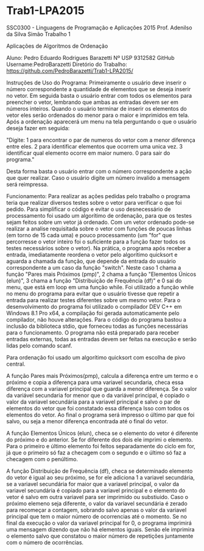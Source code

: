 # Trab1-LPA2015
SSC0300 - Linguagens de Programação e Aplicações 2015
Prof. Adenilso da Silva Simão
Trabalho 1

Aplicações de Algoritmos de Ordenação

Aluno: Pedro Eduardo Rodrigues Barazetti
Nº USP 9312582
GitHub Username:PedroBarazetti
Diretório do Trabalho: https://github.com/PedroBarazetti/Trab1-LPA2015/

Instruções de Uso do Programa:
Primeiramente o usuário deve inserir o número correspondente a quantidade de elementos que se deseja inserir no vetor. Em seguida basta o usuário entrar com todos os elementos para preencher o vetor, lembrando que ambas as entradas devem ser em números inteiros. Quando o usuário terminar de inserir os elementos do vetor eles serão ordenados do menor para o maior e imprimidos em tela.
Após a ordenação aparecerá um menu na tela perguntando o que o usuário deseja fazer em seguida:

"Digite:
1 para encontrar o par de numeros do vetor com a menor diferença entre eles.
2 para identificar elementos que ocorrem uma unica vez.
3 identificar qual elemento ocorre em maior numero.
0 para sair do programa."

Desta forma basta o usuário entrar com o número correspondente a ação que quer realizar. Caso o usuário digite um número invalido a mensagem será reimpressa.


Funcionamento: 
Para realizar as ações pedidas pelo trabalho o programa teria que realizar diversos testes sobre o vetor para verificar o que foi pedido. Para simplificar o código e evitar o uso desnecessário de processamento foi usado um algorítimo de ordenação, para que os testes sejam feitos sobre um vetor já ordenado. Com um vetor ordenado pode-se realizar a analise requisitada sobre o vetor com funções de poucas linhas (em torno de 15 cada uma) e pouco processamento (um "for" que percorresse o vetor inteiro foi o suficiente para a função fazer todos os testes necessários sobre o vetor).
Na prática, o programa após receber a entrada, imediatamente reordena o vetor pelo algorítimo quicksort e aguarda a chamada da função, que depende da entrada do usuário correspondente a um caso da função "switch". Neste caso 1 chama a função "Pares mais Próximos (pmp)", 2 chama a função "Elementos Únicos (elun)", 3 chama a função "Distribuição de Frequência (df)" e 0 sai do menu, que está em loop em uma função while. Foi utilizado a função while no menu do programa para evitar que o usuário tivesse que repetir a entrada para realizar testes diferentes sobre um mesmo vetor.
Para o desenvolvimento do programa foi utilizado o compilador DEV C++ em Windows 8.1 Pro x64, a compilação foi gerada automaticamente pelo compilador, não houve alterações. Para o código do programa bastou a inclusão da biblioteca stdio, que forneceu todas as funções necessárias para o funcionamento. O programa não está preparado para receber entradas externas, todas as entradas devem ser feitas na execução e serão lidas pelo comando scanf.

Para ordenação foi usado um algorítimo quicksort com escolha de pivo central.

A função Pares mais Próximos(pmp), calcula a diferença entre um termo e o próximo e copia a diferença para uma variavel secundaria, checa essa diferença com a variavel principal que guarda a menor diferença. Se o valor da variável secundaria for menor que o da variável principal, é copiado o valor da variavel secundária para a variavel principal e salvo o par de elementos do vetor que foi constatado essa diferença Isso com todos os elementos do vetor. Ao final o programa será impresso o último par que foi salvo, ou seja a menor diferença encontrada até o final do vetor.

A função Elementos Únicos (elun), checa se o elemento do vetor é diferente do próximo e do anterior. Se for diferente dos dois ele imprimi o elemento. Para o primeiro e último elemento foi feitos separadamente do ciclo em for, já que o primeiro só faz a checagem com o segundo e o último só faz a checagem com o penúltimo.

A função Distribuição de Frequência (df), checa se determinado elemento do vetor é igual ao seu próximo, se for ele adiciona 1 a variavel secundária, se a variavel secundária for maior que a variavel principal, o valor da variavel secundária é copiado para a variavel principal e o elemento do vetor é salvo em outra variavel para ser imprimido ou substiuido. Caso o próximo elemeno seja diferente, o valor da variavel secundária é zerado para recomeçar a contagem, sobrando salvo apenas o valor da variavel principal que tem o maior número de ocorrencias até o momento. Se no final da execução o valor da variavel principal for 0, o programa imprimirá uma mensagem dizendo que não há elementos iguais. Senão ele imprimira o elemento salvo que constatou o maior número de repetições juntamente com o número de ocorrências.
